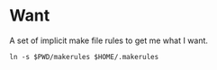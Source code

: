 # Want

A set of implicit make file rules to get me what I want.

~~~~{.sh}
ln -s $PWD/makerules $HOME/.makerules
~~~~
